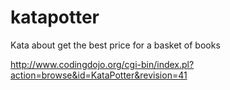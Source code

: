 # katapotter

Kata about get the best price for a basket of books

http://www.codingdojo.org/cgi-bin/index.pl?action=browse&id=KataPotter&revision=41
